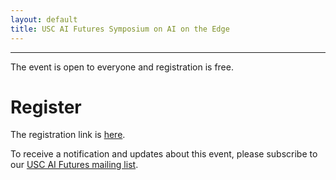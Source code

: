 ```yaml
---
layout: default
title: USC AI Futures Symposium on AI on the Edge
---
```

---

The event is open to everyone and registration is free.

# Register

The registration link is [here](https://usc.zoom.us/webinar/register/WN_51GsYHBxT5uwd_RwBcG1Dw).


To receive a notification and updates about this event, please subscribe to our [USC AI Futures mailing list](https://mailman.isi.edu/mailman/listinfo/usc-ai-futures-events).
